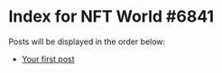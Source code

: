 # Index for NFT World #6841
Posts will be displayed in the order below:

- [Your first post](./001-first.md)

